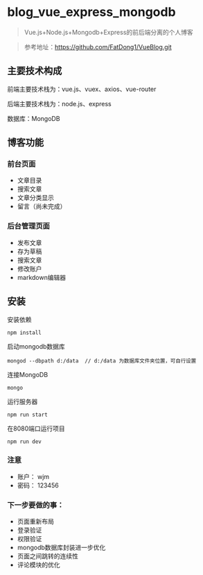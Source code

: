 # blog_vue_express_mongodb

> Vue.js+Node.js+Mongodb+Express的前后端分离的个人博客

> 参考地址：https://github.com/FatDong1/VueBlog.git


## 主要技术构成
前端主要技术栈为：vue.js、vuex、axios、vue-router

后端主要技术栈为：node.js、express

数据库：MongoDB

## 博客功能
### 前台页面
- 文章目录
- 搜索文章
- 文章分类显示
- 留言（尚未完成）
### 后台管理页面
- 发布文章
- 存为草稿
- 搜索文章
- 修改账户
- markdown编辑器


## 安装
安装依赖
```
npm install
```
启动mongodb数据库
```
mongod --dbpath d:/data  // d:/data 为数据库文件夹位置，可自行设置
```
连接MongoDB
```
mongo
```
运行服务器
```
npm run start
```
在8080端口运行项目
```
npm run dev
```

### 注意
- 账户： wjm        
- 密码： 123456


### 下一步要做的事：
- 页面重新布局
- 登录验证
- 权限验证
- mongodb数据库封装进一步优化
- 页面之间跳转的连续性
- 评论模块的优化
